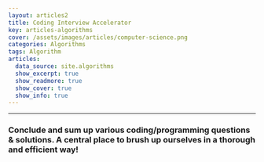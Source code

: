 ```yaml
---
layout: articles2
title: Coding Interview Accelerator
key: articles-algorithms
cover: /assets/images/articles/computer-science.png
categories: Algorithms
tags: Algorithm
articles:
  data_source: site.algorithms
  show_excerpt: true
  show_readmore: true
  show_cover: true
  show_info: true
---
```


<div class="article__content" markdown="1">

---

### Conclude and sum up various coding/programming questions & solutions. A central place to brush up ourselves in a thorough and efficient way!

<!--more-->

</div>